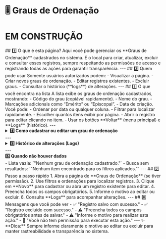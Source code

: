 
# 🎚️ Graus de Ordenação


# EM CONSTRUÇÃO

<!-->

## 1️⃣ O que é esta página?

Aqui você pode gerenciar os **Graus de Ordenação** cadastrados no sistema.  
É o local para criar, atualizar, excluir e consultar esses registros, sempre respeitando as permissões de acesso e registrando todas as ações para garantir transparência.



---


## 2️⃣ Quem pode usar

Somente usuários autorizados podem:
- Visualizar a página.
- Criar novos graus de ordenação.
- Editar registros existentes.
- Excluir graus.
- Consultar o histórico (**logs**) de alterações.



---


## 3️⃣ O que você encontra na lista

A lista exibe os graus de ordenação cadastrados, mostrando:
- Código do grau (copiável rapidamente).
- Nome do grau.
- Marcações adicionais como “Emérito” ou “Episcopal”.
- Data de criação.

Você pode:
- Ordenar por data ou qualquer coluna.
- Filtrar para localizar rapidamente.
- Escolher quantos itens exibir por página.
- Abrir o registro para editar clicando no item.
- Usar os botões **Voltar** (menu principal) e **Logs** (histórico).



---

<details>
<summary><strong>4️⃣ Como cadastrar ou editar um grau de ordenação</strong></summary>

### **Cadastrar novo grau**
1. Clique em **Novo**.
2. Preencha todos os campos obrigatórios.
3. Salve o registro.

### **Editar grau existente**
1. Abra o registro desejado.
2. Atualize os campos necessários.
3. Informe o motivo da alteração.
4. Salve.

**Campos na edição**
- **Código ID** *(somente leitura, gerado automaticamente)*
- **Grau de Ordenação**
- **Pode receber a classificação de "Emérito"**  
  Indica se membros com este grau podem ser classificados como Eméritos.
- **Pode receber a classificação de "Episcopal"**  
  Indica se membros com este grau podem ser classificados como Episcopais.

### **Abas disponíveis**
- **Funções Vinculadas** *(segue a mesma lógica das seções anteriores)*
- **Observações**

### **Excluir grau**
1. Selecione o registro.
2. Clique em **Excluir**.
3. Informe o motivo.
4. Confirme.

</details>

---

<details>
<summary><strong>5️⃣ Histórico de alterações (Logs)</strong></summary>

Nos logs você encontra:
- Data e hora da ação.
- Usuário que realizou a alteração.
- Tipo de ação (criação, edição, exclusão).
- Motivo informado.

Acesso:
- Na lista, botão **Logs** ao lado do registro.
- No formulário aberto, botão **Logs** no topo.

</details>

---


<summary><strong>6️⃣ Quando não houver dados</strong></summary>

- Lista vazia: `"Nenhum grau de ordenação cadastrado."`
- Busca sem resultados: `"Nenhum item encontrado para os filtros aplicados."`



---


## 7️⃣ Passo a passo rápido

1. Abra a página de **Graus de Ordenação** (se tiver permissão).
2. Use filtros e ordenações para localizar registros.
3. Clique em **Novo** para cadastrar ou abra um registro existente para editar.
4. Preencha todos os campos obrigatórios.
5. Informe o motivo ao editar ou excluir.
6. Consulte **Logs** para acompanhar alterações.



---


## 8️⃣ Mensagens que você pode ver

- ✅ "Registro salvo com sucesso."
- ✅ "Registro excluído com sucesso."
- ⚠️ "Preencha todos os campos obrigatórios antes de salvar."
- ⚠️ "Informe o motivo para realizar esta ação."
- 🚫 "Você não tem permissão para executar esta ação."



---

✨ **Dica:** Sempre informe claramente o motivo ao editar ou excluir para manter rastreabilidade e transparência no sistema.